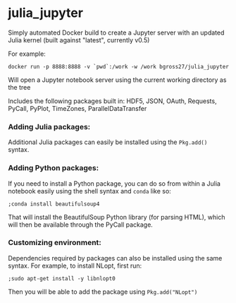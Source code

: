 # julia_jupyter
Simply automated Docker build to create a Jupyter server with an updated Julia kernel (built against "latest", currently v0.5)

For example:

    docker run -p 8888:8888 -v `pwd`:/work -w /work bgross27/julia_jupyter
    
Will open a Jupyter notebook server using the current working directory as the tree

Includes the following packages built in:
    HDF5, JSON, OAuth, Requests, PyCall, PyPlot, TimeZones, ParallelDataTransfer

### Adding Julia packages:

Additional Julia packages can easily be installed using the `Pkg.add()` syntax. 

### Adding Python packages:

If you need to install a Python package, you can do so from within a Julia notebook easily using the shell syntax and `conda` like so:

    ;conda install beautifulsoup4

That will install the BeautifulSoup Python library (for parsing HTML), which will then be available through the PyCall package.

### Customizing environment:

Dependencies required by packages can also be installed using the same syntax. For example, to install NLopt, first run:

    ;sudo apt-get install -y libnlopt0

Then you will be able to add the package using `Pkg.add("NLopt")`
